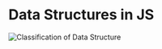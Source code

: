# Data Structures in JS

![Classification of Data Structure](https://media.geeksforgeeks.org/wp-content/uploads/20220520182504/ClassificationofDataStructure-660x347.jpg)
